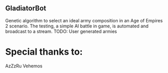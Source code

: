 ## GladiatorBot
Genetic algorithm to select an ideal army composition in an Age of Empires 2 scenario.  The testing, a simple AI battle in game, is automated and broadcast to a stream.  TODO: User generated armies

# Special thanks to:
AzZzRu
Vehemos

